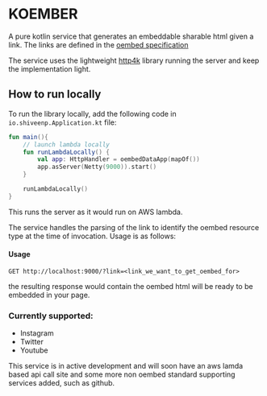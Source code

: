 # KOEMBER
A pure kotlin service that generates an embeddable sharable html given a link. The links are defined in the [oembed specification](https://oembed.com/)

The service uses the lightweight [http4k](https://www.http4k.org/) library running the server and keep the implementation light.

## How to run locally

To run the library locally, add the following code in `io.shiveenp.Application.kt` file:

```kotlin
fun main(){
    // launch lambda locally
    fun runLambdaLocally() {
        val app: HttpHandler = oembedDataApp(mapOf())
        app.asServer(Netty(9000)).start()
    }

    runLambdaLocally()
}
```

This runs the server as it would run on AWS lambda.

The service handles the parsing of the link to identify the oembed resource type at the time of invocation. Usage is as follows:

#### Usage

```http request
GET http://localhost:9000/?link=<link_we_want_to_get_oembed_for>
```

the resulting response would contain the oembed html will be ready to be embedded in your page.

### Currently supported:
- Instagram
- Twitter
- Youtube

This service is in active development and will soon have an aws lamda based api call site and some more non oembed standard supporting services added, such as github.

